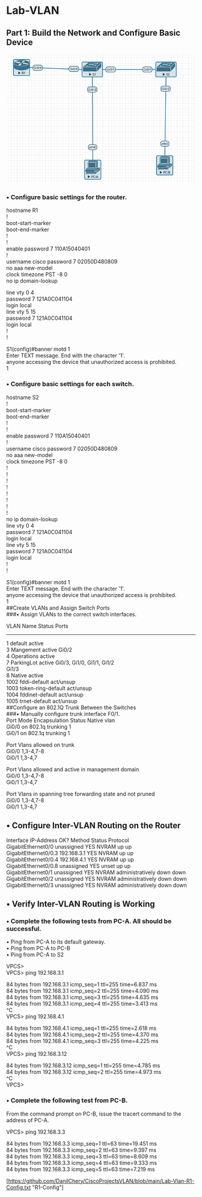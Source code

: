 # Lab-VLAN
## Part 1: Build the Network and Configure Basic Device 
![alt-текст](https://github.com/DanilChery/CiscoProjectsVLAN/blob/main/Lab-Vlan-schema.jpg "Текст заголовка логотипа 1")  
### •	Configure basic settings for the router.
hostname R1  
!  
boot-start-marker  
boot-end-marker  
!  
!  
enable password 7 110A15040401  
!  
username cisco password 7 02050D480809  
no aaa new-model  
clock timezone PST -8 0  
no ip domain-lookup  
  
line vty 0 4  
 password 7 121A0C041104  
 login local  
line vty 5 15  
 password 7 121A0C041104  
 login local  
!  
!  

S1(config)#banner motd 1  
Enter TEXT message.  End with the character '1'.  
anyone accessing the device that unauthorized access is prohibited.  
1  
### •	Configure basic settings for each switch.  
  
hostname S2  
!  
boot-start-marker  
boot-end-marker  
!  
!  
enable password 7 110A15040401  
!  
username cisco password 7 02050D480809  
no aaa new-model  
clock timezone PST -8 0  
!  
!  
!  
!  
!  
!  
!  
!  
no ip domain-lookup  
line vty 0 4  
 password 7 121A0C041104  
 login local  
line vty 5 15  
 password 7 121A0C041104  
 login local  
!  
!  
  
S1(config)#banner motd 1  
Enter TEXT message.  End with the character '1'.  
anyone accessing the device that unauthorized access is prohibited.  
1  
##Create VLANs and Assign Switch Ports  
###•	Assign VLANs to the correct switch interfaces.  
  
VLAN Name                             Status    Ports  
---- -------------------------------- --------- -------------------------------  
1    default                          active  
3    Mangement                        active    Gi0/2  
4    Operations                       active  
7    ParkingLot                       active    Gi0/3, Gi1/0, Gi1/1, Gi1/2  
                                                Gi1/3  
8    Native                           active  
1002 fddi-default                     act/unsup  
1003 token-ring-default               act/unsup  
1004 fddinet-default                  act/unsup  
1005 trnet-default                    act/unsup  
##Configure an 802.1Q Trunk Between the Switches  
###•	Manually configure trunk interface F0/1.  
Port        Mode             Encapsulation  Status        Native vlan  
Gi0/0       on               802.1q         trunking      1  
Gi0/1       on               802.1q         trunking      1  
  
Port        Vlans allowed on trunk  
Gi0/0       1,3-4,7-8  
Gi0/1       1,3-4,7  
  
Port        Vlans allowed and active in management domain  
Gi0/0       1,3-4,7-8  
Gi0/1       1,3-4,7  
  
Port        Vlans in spanning tree forwarding state and not pruned  
Gi0/0       1,3-4,7-8  
Gi0/1       1,3-4,7  
## •	Configure Inter-VLAN Routing on the Router  
Interface                  IP-Address      OK? Method Status                Protocol  
GigabitEthernet0/0         unassigned      YES NVRAM  up                    up    
GigabitEthernet0/0.3       192.168.3.1     YES NVRAM  up                    up    
GigabitEthernet0/0.4       192.168.4.1     YES NVRAM  up                    up    
GigabitEthernet0/0.8       unassigned      YES unset  up                    up    
GigabitEthernet0/1         unassigned      YES NVRAM  administratively down down  
GigabitEthernet0/2         unassigned      YES NVRAM  administratively down down  
GigabitEthernet0/3         unassigned      YES NVRAM  administratively down down  
## •	Verify Inter-VLAN Routing is Working  
### •	Complete the following tests from PC-A. All should be successful.  
•	Ping from PC-A to its default gateway.  
•	Ping from PC-A to PC-B  
•	Ping from PC-A to S2  
  
VPCS>  
VPCS> ping 192.168.3.1  
  
84 bytes from 192.168.3.1 icmp_seq=1 ttl=255 time=6.837 ms  
84 bytes from 192.168.3.1 icmp_seq=2 ttl=255 time=4.090 ms  
84 bytes from 192.168.3.1 icmp_seq=3 ttl=255 time=4.635 ms  
84 bytes from 192.168.3.1 icmp_seq=4 ttl=255 time=3.413 ms  
^C  
VPCS> ping 192.168.4.1  
  
84 bytes from 192.168.4.1 icmp_seq=1 ttl=255 time=2.618 ms  
84 bytes from 192.168.4.1 icmp_seq=2 ttl=255 time=4.370 ms  
84 bytes from 192.168.4.1 icmp_seq=3 ttl=255 time=4.225 ms  
^C  
VPCS> ping 192.168.3.12  
  
84 bytes from 192.168.3.12 icmp_seq=1 ttl=255 time=4.785 ms  
84 bytes from 192.168.3.12 icmp_seq=2 ttl=255 time=4.973 ms  
^C  
VPCS>  
### •	Complete the following test from PC-B.  
From the command prompt on PC-B, issue the tracert command to the address of PC-A.  
  
VPCS> ping 192.168.3.3  
  
84 bytes from 192.168.3.3 icmp_seq=1 ttl=63 time=19.451 ms  
84 bytes from 192.168.3.3 icmp_seq=2 ttl=63 time=9.397 ms  
84 bytes from 192.168.3.3 icmp_seq=3 ttl=63 time=8.609 ms  
84 bytes from 192.168.3.3 icmp_seq=4 ttl=63 time=9.333 ms  
84 bytes from 192.168.3.3 icmp_seq=5 ttl=63 time=7.219 ms  

[https://github.com/DanilChery/CiscoProjectsVLAN/blob/main/Lab-Vlan-R1-Config.txt "R1-Config"]
